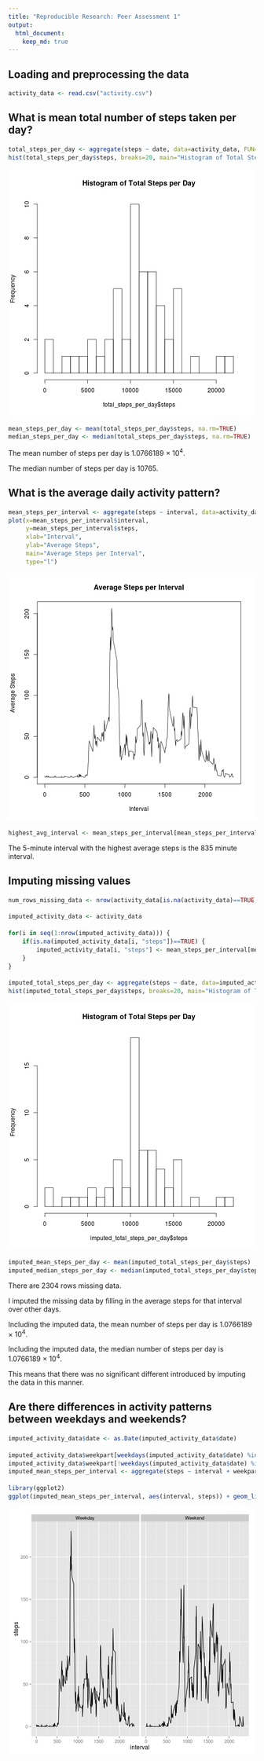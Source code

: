 ```yaml
---
title: "Reproducible Research: Peer Assessment 1"
output: 
  html_document:
    keep_md: true
---
```



## Loading and preprocessing the data


```r
activity_data <- read.csv("activity.csv")
```


## What is mean total number of steps taken per day?


```r
total_steps_per_day <- aggregate(steps ~ date, data=activity_data, FUN=sum, na.rm=TRUE)
hist(total_steps_per_day$steps, breaks=20, main="Histogram of Total Steps per Day")
```

![plot of chunk unnamed-chunk-2](figure/unnamed-chunk-2-1.png) 

```r
mean_steps_per_day <- mean(total_steps_per_day$steps, na.rm=TRUE)
median_steps_per_day <- median(total_steps_per_day$steps, na.rm=TRUE)
```

The mean number of steps per day is 1.0766189 &times; 10<sup>4</sup>.

The median number of steps per day is 10765.

## What is the average daily activity pattern?


```r
mean_steps_per_interval <- aggregate(steps ~ interval, data=activity_data, FUN=mean, na.rm=TRUE)
plot(x=mean_steps_per_interval$interval,
     y=mean_steps_per_interval$steps,
     xlab="Interval",
     ylab="Average Steps",
     main="Average Steps per Interval",
     type="l")
```

![plot of chunk unnamed-chunk-3](figure/unnamed-chunk-3-1.png) 

```r
highest_avg_interval <- mean_steps_per_interval[mean_steps_per_interval["steps"]==max(mean_steps_per_interval$steps), "interval"]
```

The 5-minute interval with the highest average steps is the 835 minute interval.

## Imputing missing values


```r
num_rows_missing_data <- nrow(activity_data[is.na(activity_data)==TRUE, ])

imputed_activity_data <- activity_data

for(i in seq(1:nrow(imputed_activity_data))) {
    if(is.na(imputed_activity_data[i, "steps"])==TRUE) {
        imputed_activity_data[i, "steps"] <- mean_steps_per_interval[mean_steps_per_interval$interval==imputed_activity_data[i, "interval"], "steps"]
    }
}

imputed_total_steps_per_day <- aggregate(steps ~ date, data=imputed_activity_data, FUN=sum)
hist(imputed_total_steps_per_day$steps, breaks=20, main="Histogram of Total Steps per Day")
```

![plot of chunk unnamed-chunk-4](figure/unnamed-chunk-4-1.png) 

```r
imputed_mean_steps_per_day <- mean(imputed_total_steps_per_day$steps)
imputed_median_steps_per_day <- median(imputed_total_steps_per_day$steps)
```

There are 2304 rows missing data.

I imputed the missing data by filling in the average steps for that interval over other days.

Including the imputed data, the mean number of steps per day is 1.0766189 &times; 10<sup>4</sup>.

Including the imputed data, the median number of steps per day is 1.0766189 &times; 10<sup>4</sup>.

This means that there was no significant different introduced by imputing the data in this manner.

## Are there differences in activity patterns between weekdays and weekends?


```r
imputed_activity_data$date <- as.Date(imputed_activity_data$date)

imputed_activity_data$weekpart[weekdays(imputed_activity_data$date) %in% c("Saturday","Sunday")] <- "Weekend"
imputed_activity_data$weekpart[!weekdays(imputed_activity_data$date) %in% c("Saturday","Sunday")] <- "Weekday"
imputed_mean_steps_per_interval <- aggregate(steps ~ interval + weekpart, data=imputed_activity_data, FUN=mean, na.rm=TRUE)

library(ggplot2)
ggplot(imputed_mean_steps_per_interval, aes(interval, steps)) + geom_line() + facet_grid(.~weekpart)
```

![plot of chunk unnamed-chunk-5](figure/unnamed-chunk-5-1.png) 


